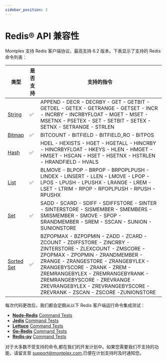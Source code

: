 ```yaml
---
sidebar_position: 3
---
```


# Redis® API 兼容性

Montplex 支持 Redis 客户端协议，最高支持 6.2 版本。下表显示了支持的 Redis 命令列表：

| 类型                                                      | 是否支持 | 支持的指令                                                                                                                                                                                                                                                                                                                                                  |
| --------------------------------------------------------- | -------- | ----------------------------------------------------------------------------------------------------------------------------------------------------------------------------------------------------------------------------------------------------------------------------------------------------------------------------------------------------------- |
| [String](https://redis.io/commands/?group=string)         | ✅       | APPEND - DECR - DECRBY - GET - GETBIT - GETDEL - GETEX - GETRANGE - GETSET - INCR - INCRBY - INCRBYFLOAT - MGET - MSET - MSETNX - PSETEX - SET - SETBIT - SETEX - SETNX - SETRANGE - STRLEN                                                                                                                                                                 |
| [Bitmap](https://redis.io/commands/?group=bitmap)         | ✅       | BITCOUNT - BITFIELD - BITFIELD_RO - BITPOS                                                                                                                                                                                                                                                                                                                  |
| [Hash](https://redis.io/commands/?group=hash)             | ✅       | HDEL - HEXISTS - HGET - HGETALL - HINCRBY - HINCRBYFLOAT - HKEYS - HLEN - HMGET - HMSET - HSCAN - HSET - HSETNX - HSTRLEN - HRANDFIELD - HVALS                                                                                                                                                                                                              |
| [List](https://redis.io/commands/?group=list)             | ✅       | BLMOVE - BLPOP - BRPOP - BRPOPLPUSH - LINDEX - LINSERT - LLEN - LMOVE - LPOP - LPOS - LPUSH - LPUSHX - LRANGE - LREM - LSET - LTRIM - RPOP - RPOPLPUSH - RPUSH - RPUSHX                                                                                                                                                                                     |
| [Set](https://redis.io/commands/?group=set)               | ✅       | SADD - SCARD - SDIFF - SDIFFSTORE - SINTER - SINTERSTORE - SISMEMBER - SMEMBERS - SMISMEMBER - SMOVE - SPOP - SRANDMEMBER - SREM - SSCAN - SUNION - SUNIONSTORE                                                                                                                                                                                             |
| [Sorted Set](https://redis.io/commands/?group=sorted_set) | ✅       | BZPOPMAX - BZPOPMIN - ZADD - ZCARD - ZCOUNT - ZDIFFSTORE - ZINCRBY - ZINTERSTORE - ZLEXCOUNT - ZMSCORE - ZPOPMAX - ZPOPMIN - ZRANDMEMBER - ZRANGE - ZRANGESTORE - ZRANGEBYLEX - ZRANGEBYSCORE - ZRANK - ZREM - ZREMRANGEBYLEX - ZREMRANGEBYRANK - ZREMRANGEBYSCORE - ZREVRANGE - ZREVRANGEBYLEX - ZREVRANGEBYSCORE - ZREVRANK - ZSCAN - ZSCORE -ZUNIONSTORE |

每次代码更改后，我们都会定期从以下 Redis 客户端运行命令集成测试：

- **[Node-Redis](https://github.com/redis/node-redis)** [Command Tests](https://github.com/redis/node-redis/tree/v3.1.2/test/commands)
- **[Jedis](https://github.com/redis/jedis)** [Command Tests](https://github.com/redis/jedis/tree/v4.1.1/src/test/java/redis/clients/jedis/commands)
- **[Lettuce](https://github.com/lettuce-io/lettuce-core)** [Command Tests](https://github.com/lettuce-io/lettuce-core/tree/6.1.6.RELEASE/src/test/java/io/lettuce/core/commands)
- **[Go-Redis](https://github.com/go-redis/redis)** [Command Tests](https://github.com/go-redis/redis/blob/master/commands_test.go)
- **[Redis-py](https://github.com/redis/redis-py)** [Command Tests](https://github.com/redis/redis-py/tree/v4.4.0/tests)

对于大多数不受支持的命令,都在我们的开发计划中。如果您需要我们不支持的功能，请留言至 support@montplex.com,已便在计划支持时及时通知您。
